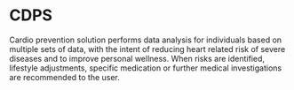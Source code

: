 CDPS
====

Cardio prevention solution performs data analysis for individuals based on multiple sets of data, with the intent of reducing heart related risk of severe diseases and to improve personal wellness. When risks are identified, lifestyle adjustments, specific medication or further medical investigations are recommended to the user.
